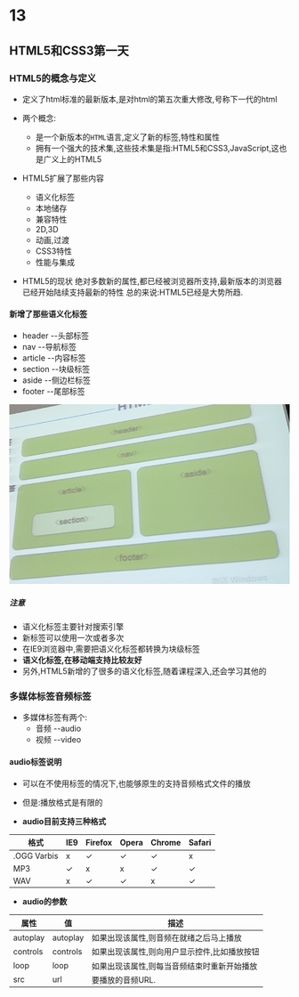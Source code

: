 # 13
## HTML5和CSS3第一天

### HTML5的概念与定义
+ 定义了html标准的最新版本,是对html的第五次重大修改,号称下一代的html
+ 两个概念:
    + 是一个新版本的`HTML`语言,定义了新的标签,特性和属性
    + 拥有一个强大的技术集,这些技术集是指:HTML5和CSS3,JavaScript,这也是广义上的HTML5

+ HTML5扩展了那些内容
    + 语义化标签
    + 本地储存
    + 兼容特性
    + 2D,3D
    + 动画,过渡
    + CSS3特性
    + 性能与集成

+ HTML5的现状
绝对多数新的属性,都已经被浏览器所支持,最新版本的浏览器已经开始陆续支持最新的特性
总的来说:HTML5已经是大势所趋.

#### 新增了那些语义化标签
+ header  --头部标签
+ nav     --导航标签
+ article --内容标签
+ section --块级标签
+ aside   --侧边栏标签
+ footer  --尾部标签

![](../img/%E8%AF%AD%E4%B9%89%E5%8C%96%E6%A0%87%E7%AD%BE.png)

##### 注意
+ 语义化标签主要针对搜索引擎
+ 新标签可以使用一次或者多次
+ 在IE9浏览器中,需要把语义化标签都转换为块级标签
+ **语义化标签,在移动端支持比较友好**
+ 另外,HTML5新增的了很多的语义化标签,随着课程深入,还会学习其他的

### 多媒体标签音频标签
+ 多媒体标签有两个:
    + 音频 --audio
    + 视频 --video

#### audio标签说明
+ 可以在不使用标签的情况下,也能够原生的支持音频格式文件的播放
+ 但是:播放格式是有限的

+ **audio目前支持三种格式**

|格式|IE9|Firefox|Opera|Chrome|Safari|
|-|-|-|-|-|-|
|.OGG Varbis|x|✓|✓|✓|x|
|MP3|✓|x|x|✓|✓|
|WAV|x|✓|✓|x|✓|

+ **audio的参数**

|属性|值|描述|
|-|-|-|
|autoplay|autoplay|如果出现该属性,则音频在就绪之后马上播放|
|controls|controls|如果出现该属性,则向用户显示控件,比如播放按钮|
|loop|loop|如果出现该属性,则每当音频结束时重新开始播放|
|src|url|要播放的音频URL.|
